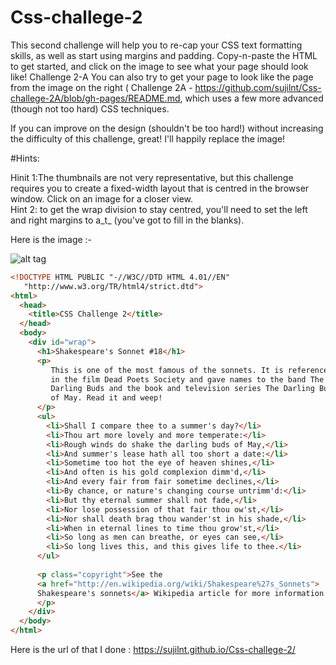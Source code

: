 # Css-challege-2
This second challenge will help you to re-cap your CSS text formatting skills, as well as start using margins and padding. Copy-n-paste the HTML to get started, and click on the image to see what your page should look like!   Challenge 2-A You can also try to get your page to look like the page from the image on the right ( Challenge 2A - https://github.com/sujilnt/Css-challege-2A/blob/gh-pages/README.md, which uses a few more advanced (though not too hard) CSS techniques.

If you can improve on the design (shouldn't be too hard!) without increasing the difficulty of this challenge, great! I'll happily replace the image!

#Hints:

Hinit 1:The thumbnails are not very representative, but this challenge requires you to create a fixed-width layout that is centred in the browser window.
Click on an image for a closer view.<br>
Hint 2: to get the wrap division to stay centred, you'll need to set the left and right margins to a_t_ (you've got to fill in the blanks).

Here is the image :-

![alt tag](https://upload.wikimedia.org/wikiversity/en/thumb/b/bd/Css1_1.png/800px-Css1_1.png)

```html
<!DOCTYPE HTML PUBLIC "-//W3C//DTD HTML 4.01//EN"
   "http://www.w3.org/TR/html4/strict.dtd">
<html>
  <head>
    <title>CSS Challenge 2</title>
  </head>
  <body>
    <div id="wrap">
      <h1>Shakespeare's Sonnet #18</h1>
      <p>
         This is one of the most famous of the sonnets. It is referenced
         in the film Dead Poets Society and gave names to the band The
         Darling Buds and the book and television series The Darling Buds
         of May. Read it and weep!
      </p>
      <ul>
        <li>Shall I compare thee to a summer's day?</li>
        <li>Thou art more lovely and more temperate:</li>
        <li>Rough winds do shake the darling buds of May,</li>
        <li>And summer's lease hath all too short a date:</li>
        <li>Sometime too hot the eye of heaven shines,</li>
        <li>And often is his gold complexion dimm'd,</li>
        <li>And every fair from fair sometime declines,</li>
        <li>By chance, or nature's changing course untrimm'd:</li>
        <li>But thy eternal summer shall not fade,</li>
        <li>Nor lose possession of that fair thou ow'st,</li>
        <li>Nor shall death brag thou wander'st in his shade,</li>
        <li>When in eternal lines to time thou grow'st,</li>
        <li>So long as men can breathe, or eyes can see,</li>
        <li>So long lives this, and this gives life to thee.</li>
      </ul>
      
      <p class="copyright">See the 
      <a href="http://en.wikipedia.org/wiki/Shakespeare%27s_Sonnets">
      Shakespeare's sonnets</a> Wikipedia article for more information
      </p>
    </div>
  </body>
</html>
```
Here is the url of that I done : https://sujilnt.github.io/Css-challege-2/
